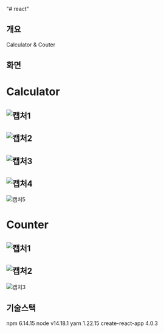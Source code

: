 "# react" 

## 개요

Calculator & Couter

## 화면

# Calculator
![캡처1](https://user-images.githubusercontent.com/55902298/137341846-ecbebf41-d0ba-4c04-ae27-8b98905a4818.PNG)
-----------------------------------------------------------------------------------
![캡처2](https://user-images.githubusercontent.com/55902298/137341849-1ae484ac-746d-4228-ab79-b4dfe826662c.PNG)
-----------------------------------------------------------------------------------
![캡처3](https://user-images.githubusercontent.com/55902298/137341850-bc170ae6-981e-4517-8684-0904e5a009b5.PNG)
-----------------------------------------------------------------------------------
![캡처4](https://user-images.githubusercontent.com/55902298/137341854-2134e86b-caaf-4a51-92f3-e2ad73ef04ab.PNG)
-----------------------------------------------------------------------------------
![캡처5](https://user-images.githubusercontent.com/55902298/137341856-4a23bf80-8eb4-4a66-ae08-8334021b0a15.PNG)

# Counter
![캡처1](https://user-images.githubusercontent.com/55902298/137342273-89a3947e-438d-4e29-a185-301da37d977b.PNG)
-----------------------------------------------------------------------------------
![캡처2](https://user-images.githubusercontent.com/55902298/137342277-491e7924-c6de-42e3-9db4-8322f8b0b5d5.PNG)
-----------------------------------------------------------------------------------
![캡처3](https://user-images.githubusercontent.com/55902298/137342281-29996d4f-188e-4dad-92be-de8d1a78cda9.PNG)

## 기술스택
npm 6.14.15
node v14.18.1
yarn 1.22.15
create-react-app 4.0.3













